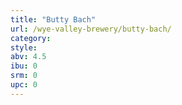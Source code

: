 ```yaml
---
title: "Butty Bach"
url: /wye-valley-brewery/butty-bach/
category: 
style: 
abv: 4.5
ibu: 0
srm: 0
upc: 0
---
```


